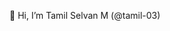 👋 Hi, I’m Tamil Selvan M (@tamil-03)

<!---
tamil-03/tamil-03 is a ✨ special ✨ repository because its `README.md` (this file) appears on your GitHub profile.
You can click the Preview link to take a look at your changes.
--->
